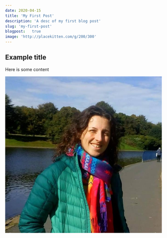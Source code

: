 ```yaml
---
date: 2020-04-15
title: 'My First Post'
description: 'A desc of my first blog post'
slug: 'my-first-post'
blogpost: 	true
image: 'http://placekitten.com/g/200/300'
---
```


## Example title

Here is some content

![Cute kitten](./images/gs_sefton-copy.jpg)